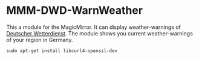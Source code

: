MMM-DWD-WarnWeather
===================
This a module for the MagicMirror. It can display weather-warnings of [Deutscher Wetterdienst](dwd.de). The module shows you current weather-warnings of your region in Germany.


`sudo apt-get install libcurl4-openssl-dev`
